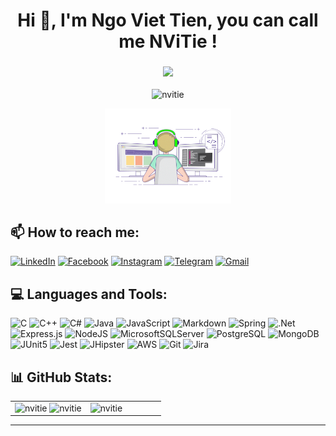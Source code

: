 <h1 align="center">Hi 👋, I'm Ngo Viet Tien, you can call me NViTie !</h1>
<h3 align="center"><img src="https://img.icons8.com/color/48/000000/vietnam-circular.png" width="5%"/></h3>

<p align = "center"> <img src = "https://visitcount.itsvg.in/api?id=viettien1602&icon=0&color=11"/ alt = "nvitie"></div>

<p align="center"> 
        <!-- <img src="https://cdn.dribbble.com/users/1059583/screenshots/4171367/coding-freak.gif" alt="dev" width="40%"/> -->
        <img src="./Picture1.gif" alt="dev" width="40%"/>
</p>

## 📫 How to reach me:

[![LinkedIn](https://img.shields.io/badge/LinkedIn-%230077B5.svg?logo=linkedin&logoColor=white)](https://www.linkedin.com/in/viettien1602/) [![Facebook](https://img.shields.io/badge/Facebook-%231877F2.svg?logo=Facebook&logoColor=white)](https://www.facebook.com/nvt1602/) [![Instagram](https://img.shields.io/badge/Instagram-%23E4405F.svg?logo=Instagram&logoColor=white)](https://www.instagram.com/nv_tien_nvt/) [![Telegram](https://img.shields.io/badge/Telegram-%23000000.svg?logo=Telegram&logoColor=white)](https://web.telegram.org/z/#5249493950) [![Gmail](https://img.shields.io/badge/Gmail-%23D14836.svg?logo=gmail&logoColor=white)](mailto:nvtien1602.forwork@gmail.com)

## 💻 Languages and Tools:

![C](https://img.shields.io/badge/c-31363c.svg?style=for-the-badge&logo=c&logoColor=white) ![C++](https://img.shields.io/badge/c++-31363c.svg?style=for-the-badge&logo=c%2B%2B&logoColor=white) ![C#](https://img.shields.io/badge/c%23-31363c.svg?style=for-the-badge&logo=c-sharp&logoColor=white) ![Java](https://img.shields.io/badge/java-31363c.svg?style=for-the-badge&logo=java&logoColor=white) ![JavaScript](https://img.shields.io/badge/javascript-31363c.svg?style=for-the-badge&logo=javascript&logoColor=white) ![Markdown](https://img.shields.io/badge/markdown-31363c.svg?style=for-the-badge&logo=markdown&logoColor=white) ![Spring](https://img.shields.io/badge/spring-31363c.svg?style=for-the-badge&logo=spring&logoColor=white) ![.Net](https://img.shields.io/badge/.NET-31363c?style=for-the-badge&logo=.net&logoColor=white) ![Express.js](https://img.shields.io/badge/express.js-31363c.svg?style=for-the-badge&logo=express&logoColor=white) ![NodeJS](https://img.shields.io/badge/node.js-31363c?style=for-the-badge&logo=node.js&logoColor=white) ![MicrosoftSQLServer](https://img.shields.io/badge/Microsoft%20SQL%20Sever-31363c?style=for-the-badge&logo=microsoft%20sql%20server&logoColor=white) ![PostgreSQL](https://img.shields.io/badge/PostgreSQL-31363c.svg?style=for-the-badge&logo=postgresql&logoColor=white) ![MongoDB](https://img.shields.io/badge/MongoDB-31363c.svg?style=for-the-badge&logo=mongodb&logoColor=white) ![JUnit5](https://img.shields.io/badge/JUnit5-31363c.svg?style=for-the-badge&logo=junit5&logoColor=white) ![Jest](https://img.shields.io/badge/Jest-31363c.svg?style=for-the-badge&logo=jest&logoColor=white) ![JHipster](https://img.shields.io/badge/JHipster-31363c.svg?style=for-the-badge&logo=jhipster&logoColor=white) ![AWS](https://img.shields.io/badge/AWS-31363c.svg?style=for-the-badge&logo=amazon-aws&logoColor=white) ![Git](https://img.shields.io/badge/Git-31363c.svg?style=for-the-badge&logo=git&logoColor=white) ![Jira](https://img.shields.io/badge/jira-31363c.svg?style=for-the-badge&logo=jira&logoColor=white)

## 📊 GitHub Stats:

<table style="width:100%;">
  <tr>
    <td width="50%">
      <img src="https://github-readme-stats.vercel.app/api?username=viettien1602&theme=buefy&hide_border=false&include_all_commits=false&count_private=false" alt="nvitie" width="100%"/>
      <img src="https://github-readme-streak-stats.herokuapp.com/?user=viettien1602&theme=buefy&hide_border=falseb" alt="nvitie" width="100%"/>
    </td>
    <td>
      <img src="https://github-readme-stats.vercel.app/api/top-langs/?username=viettien1602&theme=buefy&hide_border=false&include_all_commits=false&count_private=false&layout=compact" alt="nvitie" width="100%"/>
    </td>
  </tr>
</table>

---


